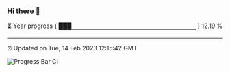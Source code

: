 ### Hi there 👋

⏳ Year progress { ███▁▁▁▁▁▁▁▁▁▁▁▁▁▁▁▁▁▁▁▁▁▁▁▁▁▁▁ } 12.19 %

---

⏰ Updated on Tue, 14 Feb 2023 12:15:42 GMT

![Progress Bar CI](https://github.com/Shyam-Makwana/GitHub-Actions-Demo/workflows/Progress%20Bar%20CI/badge.svg)
